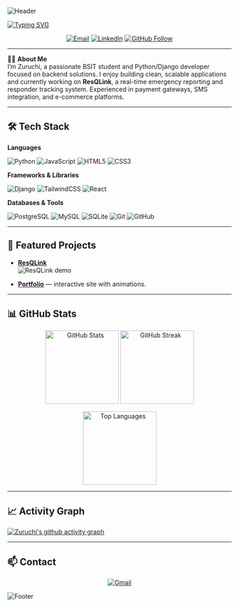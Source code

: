 <!-- Banner -->
![Header](https://capsule-render.vercel.app/api?type=waving&color=0:1e3c72,100:2a5298&height=200&section=header&text=Hi%20There%20👋%20I'm%20Zuruchi&fontSize=40&fontColor=ffffff&animation=fadeIn)

<!-- Typing Animation -->
[![Typing SVG](https://readme-typing-svg.herokuapp.com?font=Fira+Code&weight=500&size=22&pause=1000&color=2a5298&width=435&lines=BSIT+Student;Django+%26+Full-Stack+Developer;Building+ResQLink;Coffee+Fueled+Debugger)](https://git.io/typing-svg)

<!-- Contact Badges -->
<p align="center">
  <a href="mailto:your-email@example.com"><img src="https://img.shields.io/badge/Email-D14836?style=flat-square&logo=gmail&logoColor=white" alt="Email" /></a>
  <a href="https://linkedin.com/in/linkedin-id"><img src="https://img.shields.io/badge/LinkedIn-0077B5?style=flat-square&logo=linkedin&logoColor=white" alt="LinkedIn" /></a>
  <a href="https://github.com/yourusername"><img src="https://img.shields.io/github/followers/yourusername?label=Follow&style=social" alt="GitHub Follow" /></a>
</p>

---

👨‍💻 **About Me**  
I’m Zuruchi, a passionate BSIT student and Python/Django developer focused on backend solutions. I enjoy building clean, scalable applications and currently working on **ResQLink**, a real-time emergency reporting and responder tracking system. Experienced in payment gateways, SMS integration, and e-commerce platforms.

---

## 🛠 Tech Stack

**Languages**  
<p>
<img src="https://img.shields.io/badge/Python-3776AB?style=for-the-badge&logo=python&logoColor=white" alt="Python" />
<img src="https://img.shields.io/badge/JavaScript-F7DF1E?style=for-the-badge&logo=javascript&logoColor=black" alt="JavaScript" />
<img src="https://img.shields.io/badge/HTML5-E34F26?style=for-the-badge&logo=html5&logoColor=white" alt="HTML5" />
<img src="https://img.shields.io/badge/CSS3-1572B6?style=for-the-badge&logo=css3&logoColor=white" alt="CSS3" />
</p>

**Frameworks & Libraries**  
<p>
<img src="https://img.shields.io/badge/Django-092E20?style=for-the-badge&logo=django&logoColor=white" alt="Django" />
<img src="https://img.shields.io/badge/TailwindCSS-38B2AC?style=for-the-badge&logo=tailwind-css&logoColor=white" alt="TailwindCSS" />
<img src="https://img.shields.io/badge/React-20232A?style=for-the-badge&logo=react&logoColor=61DAFB" alt="React" />
</p>

**Databases & Tools**  
<p>
<img src="https://img.shields.io/badge/PostgreSQL-316192?style=for-the-badge&logo=postgresql&logoColor=white" alt="PostgreSQL" />
<img src="https://img.shields.io/badge/MySQL-4479A1?style=for-the-badge&logo=mysql&logoColor=white" alt="MySQL" />
<img src="https://img.shields.io/badge/SQLite-003B57?style=for-the-badge&logo=sqlite&logoColor=white" alt="SQLite" />
<img src="https://img.shields.io/badge/Git-F05032?style=for-the-badge&logo=git&logoColor=white" alt="Git" />
<img src="https://img.shields.io/badge/GitHub-181717?style=for-the-badge&logo=github&logoColor=white" alt="GitHub" />
</p>

---

## 🔭 Featured Projects

- [**ResQLink**](https://github.com/yourusername/resqlink)  
  ![ResQLink demo](./assets/resqlink.gif)

- [**Portfolio**](https://yourportfolio.com) — interactive site with animations.

---

## 📊 GitHub Stats
<p align="center">
  <img src="https://github-readme-stats.vercel.app/api?username=yourusername&show_icons=true&theme=tokyonight" height="165" alt="GitHub Stats" />
  <img src="https://github-readme-streak-stats.herokuapp.com/?user=yourusername&theme=tokyonight" height="165" alt="GitHub Streak" />
</p>

<p align="center">
  <img src="https://github-readme-stats.vercel.app/api/top-langs/?username=yourusername&layout=compact&theme=tokyonight" height="165" alt="Top Languages" />
</p>

---

## 📈 Activity Graph
[![Zuruchi's github activity graph](https://github-readme-activity-graph.vercel.app/graph?username=yourusername&theme=tokyo-night)](https://github.com/yourusername)

---

## 📫 Contact  
<p align="center">
  <a href="mailto:your-email@example.com"><img src="https://img.shields.io/badge/Gmail-D14836?style=flat&logo=gmail&logoColor=white" alt="Gmail" /></a>
</p>

<!-- Footer -->
![Footer](https://capsule-render.vercel.app/api?type=waving&color=0:1e3c72,100:2a5298&height=100&section=footer)
